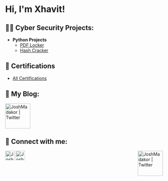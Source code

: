 <h1>Hi, I'm Xhavit! 

<h2>👨‍💻 Cyber Security Projects: </h2>

- <b>Python Projects</b>
  - [PDF Locker](https://github.com/xhavitbasha/PDF-Locker/tree/main)
  - [Hash Cracker](https://github.com/xhavitbasha/HashCracker)
    

<h2>📄 Certifications</h2><b> </b>

- [All Certifications](https://github.com/xhavitbasha/Certifications/tree/main)

<h2>📝 My Blog:</h2>


  [<img align="rightt" alt="JoshMadakor | Twitter" width="80px" src="https://i.imgur.com/mFZLrrp.jpeg!" />][medium]



<h2> 🤳 Connect with me:</h2><b> </b>

[<img align="left" alt="JoshMadakor | LinkedIn" width="30px" src="https://i.imgur.com/r6ELcnK.png!"/>][linkedin]
[<img align="left" alt="JoshMadakor | Instagram" width="30px" src="https://i.imgur.com/OKd62rC.png!"/>][instagram]
[<img align="right" alt="JoshMadakor | Twitter" width="80px" src="https://i.imgur.com/mFZLrrp.jpeg!" />][medium]


[instagram]:https://www.instagram.com/xhavitt4
[linkedin]:https://www.linkedin.com/in/xhavit-basha-995137341
[medium]:https://medium.com/@xhavitbasha016

<!--
**joshmadakor1/joshmadakor1** is a ✨ _special_ ✨ repository because its `README.md` (this file) appears on your GitHub profile.

Here are some ideas to get you started:

- 🔭 I’m currently working on ...
- 🌱 I’m currently learning ...
- 👯 I’m looking to collaborate on ...
- 🤔 I’m looking for help with ...
- 💬 Ask me about ...
- 📫 How to reach me: ...
- 😄 Pronouns: ...
- ⚡ Fun fact: ...
-->
